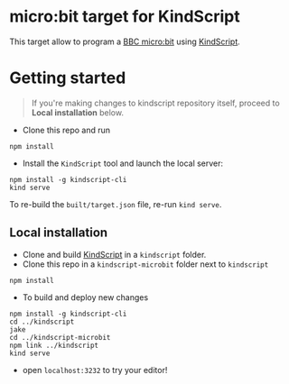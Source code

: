 # micro:bit target for KindScript

This target allow to program a [BBC micro:bit](https://www.microbit.co.uk/) using [KindScript](https://github.com/Microsoft/kindscript).

# Getting started

> If you're making changes to kindscript repository itself, proceed to **Local installation** below.

* Clone this repo and run

```
npm install
```

* Install the `KindScript` tool and launch the local server:

```
npm install -g kindscript-cli
kind serve
```
To re-build the `built/target.json` file, re-run `kind serve`.


## Local installation

* Clone and build [KindScript](https://github.com/Microsoft/kindscript) in a `kindscript` folder.
* Clone this repo  in a `kindscript-microbit` folder next to `kindscript`

```
npm install
```
* To build and deploy new changes

```
npm install -g kindscript-cli
cd ../kindscript
jake
cd ../kindscript-microbit
npm link ../kindscript
kind serve
```
* open `localhost:3232` to try your editor!